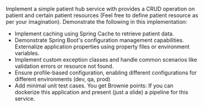Implement a simple patient hub service with provides a CRUD operation on patient and certain patient
resources (Feel free to define patient resource as per your imagination). Demonstrate the following in
this implementation:
- Implement caching using Spring Cache to retrieve patient data.
- Demonstrate Spring Boot's configuration management capabilities. Externalize application
properties using property files or environment variables.
- Implement custom exception classes and handle common scenarios like validation errors or
resource not found.
- Ensure profile-based configuration, enabling different configurations for different environments
(dev, qa, prod)
- Add minimal unit test cases.
You get Brownie points: If you can dockerize this application and present (just a slide) a pipeline for this
service.
